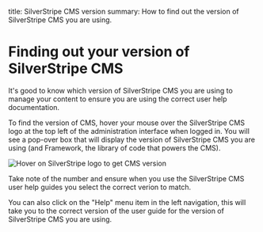 title: SilverStripe CMS version
summary: How to find out the version of SilverStripe CMS you are using.

# Finding out your version of SilverStripe CMS

It's good to know which version of SilverStripe CMS you are using to manage your content to ensure you are using the correct user help documentation.

To find the version of CMS, hover your mouse over the SilverStripe CMS logo at the top left of the administration interface when logged in. 
You will see a pop-over box that will display the version of SilverStripe CMS you are using (and Framework, the library of code that powers the CMS). 

![Hover on SilverStripe logo to get CMS version](/_images/finding-version.png)

Take note of the number and ensure when you use the SilverStripe CMS user help guides you select the correct verion to match.

You can also click on the "Help" menu item in the left navigation, this will take you to the correct version of the user guide for the version of SilverStripe CMS you are using.
